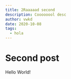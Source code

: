 ```yaml
---
title: 2Raaaaad second
description: Coooooool desc
author: vwkd
date: 2020-10-08
tags: 
  - hola
---
```

# Second post

Hello World!